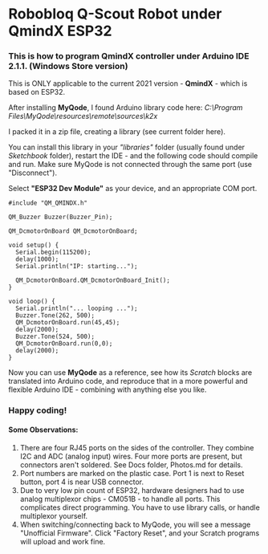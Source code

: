 # Robobloq Q-Scout Robot under QmindX ESP32

### This is how to program QmindX controller under Arduino IDE 2.1.1. (Windows Store version)

This is ONLY applicable to the current 2021 version - **QmindX** - which is based on ESP32.

After installing **MyQode**, I found Arduino library code here: *C:\Program Files\MyQode\resources\remote\sources\k2x*

I packed it in a zip file, creating a library (see current folder here).

You can install this library in your *"libraries"* folder (usually found under *Sketchbook* folder), restart the IDE - and the following code should compile and run. Make sure MyQode is not connected through the same port (use "Disconnect").

Select **"ESP32 Dev Module"** as your device, and an appropriate COM port.

```
#include "QM_QMINDX.h"

QM_Buzzer Buzzer(Buzzer_Pin);

QM_DcmotorOnBoard QM_DcmotorOnBoard;

void setup() {
  Serial.begin(115200);
  delay(1000);
  Serial.println("IP: starting...");

  QM_DcmotorOnBoard.QM_DcmotorOnBoard_Init();
}

void loop() {
  Serial.println("... looping ...");
  Buzzer.Tone(262, 500);
  QM_DcmotorOnBoard.run(45,45);
  delay(2000);
  Buzzer.Tone(524, 500);
  QM_DcmotorOnBoard.run(0,0);
  delay(2000);
}
```

Now you can use **MyQode** as a reference, see how its *Scratch* blocks are translated into Arduino code, and reproduce that in a more powerful and flexible Arduino IDE - combining with anything else you like.

### Happy coding!

#### Some Observations:

1. There are four RJ45 ports on the sides of the controller. They combine I2C and ADC (analog input) wires. Four more ports are present, but connectors aren't soldered. See Docs folder, Photos.md for details.
2. Port numbers are marked on the plastic case. Port 1 is next to Reset button, port 4 is near USB connector.
3. Due to very low pin count of ESP32, hardware designers had to use analog multiplexor chips - CM051B - to handle all ports. This complicates direct programming. You have to use library calls, or handle multiplexor yourself.
4. When switching/connecting back to MyQode, you will see a message "Unofficial Firmware". Click "Factory Reset", and your Scratch programs will upload and work fine.

